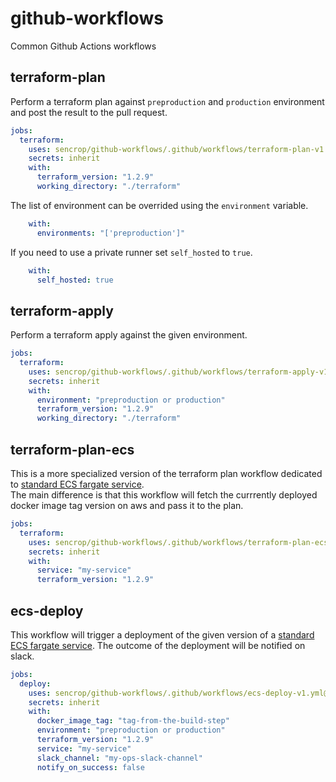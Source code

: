 # github-workflows
Common Github Actions workflows

## terraform-plan

Perform a terraform plan  against `preproduction` and `production` environment and post the result to the pull request.

```yaml
jobs:
  terraform:
    uses: sencrop/github-workflows/.github/workflows/terraform-plan-v1.yml@master
    secrets: inherit
    with:
      terraform_version: "1.2.9"
      working_directory: "./terraform"

```

The list of environment can be overrided using the `environment` variable.

```yaml
    with:
      environments: "['preproduction']"
```

If you need to use a private runner set `self_hosted` to `true`.

```yaml
    with:
      self_hosted: true
```

## terraform-apply
Perform a terraform apply against the given environment.

```yaml
jobs:
  terraform:
    uses: sencrop/github-workflows/.github/workflows/terraform-apply-v1.yml@master
    secrets: inherit
    with:
      environment: "preproduction or production"
      terraform_version: "1.2.9"
      working_directory: "./terraform"

```


## terraform-plan-ecs

This is a more specialized version of the terraform plan workflow dedicated to [standard ECS fargate service](https://github.com/sencrop/terraform-modules).  
The main difference is that this workflow will fetch the currrently deployed docker image tag version on aws and pass it to the plan.


```yaml
jobs:
  terraform:
    uses: sencrop/github-workflows/.github/workflows/terraform-plan-ecs-v1.yml@master
    secrets: inherit
    with:
      service: "my-service"
      terraform_version: "1.2.9"

```

## ecs-deploy

This workflow will trigger a deployment of the given version of a [standard ECS fargate service](https://github.com/sencrop/terraform-modules).
The outcome of the deployment will be notified on slack.


```yaml
jobs:
  deploy:
    uses: sencrop/github-workflows/.github/workflows/ecs-deploy-v1.yml@master
    secrets: inherit
    with:
      docker_image_tag: "tag-from-the-build-step"
      environment: "preproduction or production"
      terraform_version: "1.2.9"
      service: "my-service"
      slack_channel: "my-ops-slack-channel"
      notify_on_success: false
```
